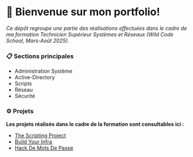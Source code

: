 # 📢 Bienvenue sur mon portfolio!


*Ce dépôt regroupe une partie des réalisations effectuées dans le cadre de ma formation Technicien Supérieur Systèmes et Réseaux (Wild Code School, Mars-Août 2025).*

### 📋 Sections principales

- Administration Système
- Active-Directory
- Scripts
- Réseau
- Sécurité 

###  ⚙️ Projets

__Les projets réalisés dans le cadre de la formation sont consultables ici :__

- [The Scripting Project](https://github.com/WildCodeSchool/TSSR-2503-P2-G4-TheScriptingProject)
- [Build Your Infra](https://github.com/WildCodeSchool/TSSR-2503-P3-G1-BuildYourInfra-BillU)
- [Hack De Mots De Passe](https://github.com/WildCodeSchool/TSSR-2503-P1-G4-HackDeMotsDePasse)


